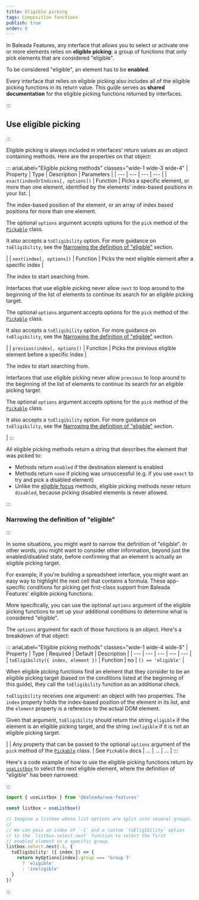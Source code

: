 ```yaml
---
title: Eligible picking
tags: Composition functions
publish: true
order: 0
---
```


In Baleada Features, any interface that allows you to select or activate one or more elements relies on **eligible picking**: a group of functions that only pick elements that are considered "eligible".

To be considered "eligible", an element has to be **enabled**.

Every interface that relies on eligible picking also includes all of the eligible picking functions in its return value. This guide serves as **shared documentation** for the eligible picking functions returned by interfaces.


:::
## Use eligible picking
:::

Eligible picking is always included in interfaces' return values as an object containing methods. Here are the properties on that object:

::: ariaLabel="Eligible picking methods" classes="wide-1 wide-3 wide-4"
| Property | Type | Description | Parameters |
| --- | --- | --- | --- |
| `exact(indexOrIndices[, options])` | Function | Picks a specific element, or more than one element, identified by the elements' index-based positions in your list. | <p>The index-based position of the element, or an array of index based positions for more than one element.</p><p>The optional `options` argument accepts options for the `pick` method of the [`Pickable`](/docs/logic/classes/Pickable) class.</p><p>It also accepts a `toEligibility` option. For more guidance on `toEligibility`, see the [Narrowing the definition of "eligible"](#narrowing-the-definition-of-eligible) section.</p> |
| `next(index[, options])` | Function | Picks the next eligible element after a specific index | <p>The index to start searching from.</p><p>Interfaces that use eligible picking never allow `next` to loop around to the beginning of the list of elements to continue its search for an eligible picking target.</p><p>The optional `options` argument accepts options for the `pick` method of the [`Pickable`](/docs/logic/classes/Pickable) class.</p><p>It also accepts a `toEligibility` option. For more guidance on `toEligibility`, see the [Narrowing the definition of "eligible"](#narrowing-the-definition-of-eligible) section.</p> |
| `previous(index[, options])` | Function | Picks the previous eligible element before a specific index | <p>The index to start searching from.</p><p>Interfaces that use eligible picking never allow `previous` to loop around to the beginning of the list of elements to continue its search for an eligible picking target.</p><p>The optional `options` argument accepts options for the `pick` method of the [`Pickable`](/docs/logic/classes/Pickable) class.</p><p>It also accepts a `toEligibility` option. For more guidance on `toEligibility`, see the [Narrowing the definition of "eligible"](#narrowing-the-definition-of-eligible) section.</p> |
:::

All eligible picking methods return a string that describes the element that was picked to:
- Methods return `enabled` if the destination element is enabled
- Methods return `none` if picking was unsuccessful (e.g. if you use `exact` to try and pick a disabled element)
- Unlike the [eligible focus](/docs/features/shared/eligible-focus) methods, eligible picking methods never return `disabled`, because picking disabled elements is never allowed.


:::
### Narrowing the definition of "eligible" 
:::

In some situations, you might want to narrow the definition of "eligible". In other words, you might want to consider other information, beyond just the enabled/disabled state, before confirming that an element is actually an eligible picking target.

For example, if you're building a spreadsheet interface, you might want an easy way to highlight the next cell that contains a formula. These app-specific conditions for picking get first-class support from Baleada Features' eligible picking functions.

More specifically, you can use the optional `options` argument of the eligible picking functions to set up your additional conditions to determine what is considered "eligible".

The `options` argument for each of those functions is an object. Here's a breakdown of that object:

::: ariaLabel="Eligible picking methods" classes="wide-1 wide-4 wide-5"
| Property | Type | Required | Default | Description |
| --- | --- | --- | --- | --- |
| `toEligibility({ index, element })` | Function | no | `() => 'eligible'` | <p>When eligible picking functions find an element that they consider to be an eligible picking target (based on the conditions listed at the beginning of this guide), they call the `toEligibility` function as an additional check.</p><p>`toEligibility` receives one argument: an object with two properties. The `index` property holds the index-based position of the element in its list, and the `element` property is a reference to the actual DOM element.</p><p>Given that argument, `toEligibility` should return the string `eligible` if the element is an eligible picking target, and the string `ineligible` if it is not an eligible picking target.</p> |
| Any property that can be passed to the optional `options` argument of the `pick` method of the [`Pickable`](/docs/logic/classes/Pickable) class. | See `Pickable` docs | ... | ... | ... |
:::

Here's a code example of how to use the eligible picking functions return by [`useListbox`](/docs/features/interfaces/listbox) to select the next eligible element, where the definition of "eligible" has been narrowed:

:::
```ts
import { useListbox } from '@baleada/vue-features'

const listbox = useListbox()

// Imagine a listbox whose list options are split into several groups.
//
// We can pass an index of `-1` and a custom `toEligibility` option
// to the `listbox.select.next` function to select the first
// enabled element in a specific group.
listbox.select.next(-1, {
  toEligibility: ({ index }) => {
    return myOptions[index].group === 'Group 3'
      ? 'eligible'
      : 'ineligible'
  }
})
```
:::

